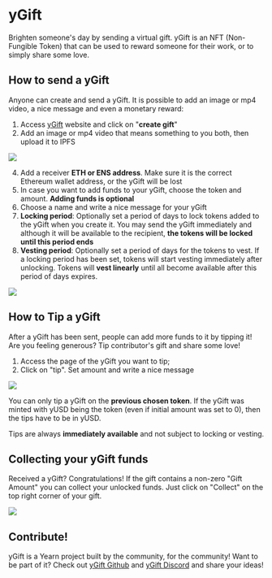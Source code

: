 # yGift

Brighten someone's day by sending a virtual gift. yGift is an NFT (Non-Fungible Token) that can be used to reward someone for their work, or to simply share some love.

## How to send a yGift

Anyone can create and send a yGift. It is possible to add an image or mp4 video, a nice message and even a monetary reward:

1. Access [yGift](https://ygift.to/) website and click on "**create gift**"
2. Add an image or mp4 video that means something to you both, then upload it to IPFS

![](https://i.imgur.com/DtrbCtH.png)

4. Add a receiver **ETH or ENS address**. Make sure it is the correct Ethereum wallet address, or the yGift will be lost
5. In case you want to add funds to your yGift, choose the token and amount. **Adding funds is optional**
6. Choose a name and write a nice message for your yGift
7. **Locking period**: Optionally set a period of days to lock tokens added to the yGift when you create it. You may send the yGift immediately and although it will be available to the recipient, **the tokens will be locked until this period ends**
8. **Vesting period**: Optionally set a period of days for the tokens to vest. If a locking period has been set, tokens will start vesting immediately after unlocking. Tokens will **vest linearly** until all become available after this period of days expires.

![](https://i.imgur.com/F9iUgTm.png)

## How to Tip a yGift

After a yGift has been sent, people can add more funds to it by tipping it! Are you feeling generous? Tip contributor's gift and share some love!

1. Access the page of the yGift you want to tip;
2. Click on "tip". Set amount and write a nice message

![](https://i.imgur.com/7crWB2h.png)

You can only tip a yGift on the **previous chosen token**. If the yGift was minted with yUSD being the token (even if initial amount was set to 0), then the tips have to be in yUSD.

Tips are always **immediately available** and not subject to locking or vesting.

## Collecting your yGift funds

Received a yGift? Congratulations! If the gift contains a non-zero "Gift Amount" you can collect your unlocked funds. Just click on "Collect" on the top right corner of your gift.

![](https://i.imgur.com/ok83Onu.png)

## Contribute!

yGift is a Yearn project built by the community, for the community! Want to be part of it? Check out [yGift Github](https://github.com/yearn/ygift) and [yGift Discord](https://discord.gg/a7A7QGNzGk) and share your ideas!
